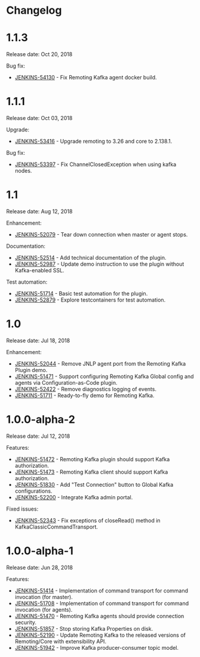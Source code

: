 Changelog
===

# 1.1.3

Release date: Oct 20, 2018

Bug fix:

* [JENKINS-54130](https://issues.jenkins-ci.org/browse/JENKINS-54130) - Fix Remoting Kafka agent docker build.

# 1.1.1

Release date: Oct 03, 2018

Upgrade:

* [JENKINS-53416](https://issues.jenkins-ci.org/browse/JENKINS-53416) - Upgrade remoting to 3.26 and core to 2.138.1.

Bug fix:

* [JENKINS-53397](https://issues.jenkins-ci.org/browse/JENKINS-53397) - Fix ChannelClosedException when using kafka nodes.

# 1.1

Release date: Aug 12, 2018

Enhancement:

* [JENKINS-52079](https://issues.jenkins-ci.org/browse/JENKINS-52079) - Tear down connection when master or agent stops.

Documentation:

* [JENKINS-52514](https://issues.jenkins-ci.org/browse/JENKINS-52514) - Add technical documentation of the plugin.
* [JENKINS-52987](https://issues.jenkins-ci.org/browse/JENKINS-52987) - Update demo instruction to use the plugin without Kafka-enabled SSL.

Test automation:

* [JENKINS-51714](https://issues.jenkins-ci.org/browse/JENKINS-51714) - Basic test automation for the plugin.
* [JENKINS-52879](https://issues.jenkins-ci.org/browse/JENKINS-52879) - Explore testcontainers for test automation.

# 1.0

Release date: Jul 18, 2018

Enhancement:

* [JENKINS-52044](https://issues.jenkins-ci.org/browse/JENKINS-52044) - Remove JNLP agent port from the Remoting Kafka Plugin demo.
* [JENKINS-51471](https://issues.jenkins-ci.org/browse/JENKINS-51471) - Support configuring Remoting Kafka Global config and agents via Configuration-as-Code plugin.
* [JENKINS-52422](https://issues.jenkins-ci.org/browse/JENKINS-52422) - Remove diagnostics logging of events.
* [JENKINS-51711](https://issues.jenkins-ci.org/browse/JENKINS-51711) - Ready-to-fly demo for Remoting Kafka.

# 1.0.0-alpha-2

Release date: Jul 12, 2018

Features:

* [JENKINS-51472](https://issues.jenkins-ci.org/browse/JENKINS-51472) - Remoting Kafka plugin should support Kafka authorization.
* [JENKINS-51473](https://issues.jenkins-ci.org/browse/JENKINS-51473) - Remoting Kafka client should support Kafka authorization.
* [JENKINS-51830](https://issues.jenkins-ci.org/browse/JENKINS-51830) - Add "Test Connection" button to Global Kafka configurations.
* [JENKINS-52200](https://issues.jenkins-ci.org/browse/JENKINS-52200) - Integrate Kafka admin portal.

Fixed issues:

* [JENKINS-52343](https://issues.jenkins-ci.org/browse/JENKINS-52200) - Fix exceptions of closeRead() method in KafkaClassicCommandTransport.

# 1.0.0-alpha-1

Release date: Jun 28, 2018

Features:

* [JENKINS-51414](https://issues.jenkins-ci.org/browse/JENKINS-51414) - Implementation of command transport for command invocation (for master).
* [JENKINS-51708](https://issues.jenkins-ci.org/browse/JENKINS-51708) - Implementation of command transport for command invocation (for agents).
* [JENKINS-51470](https://issues.jenkins-ci.org/browse/JENKINS-51470) - Remoting Kafka agents should provide connection security.
* [JENKINS-51857](https://issues.jenkins-ci.org/browse/JENKINS-51857) - Stop storing Kafka Properties on disk.
* [JENKINS-52190](https://issues.jenkins-ci.org/browse/JENKINS-52190) - Update Remoting Kafka to the released versions of Remoting/Core with extensibility API.
* [JENKINS-51942](https://issues.jenkins-ci.org/browse/JENKINS-51942) - Improve Kafka producer-consumer topic model.
